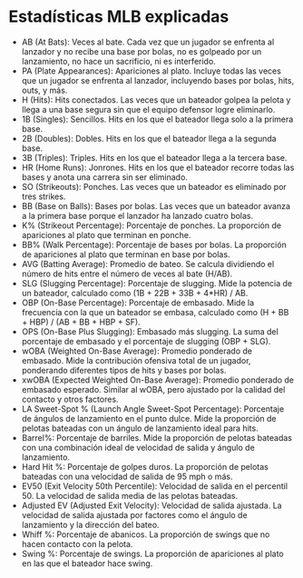 # Estadísticas MLB explicadas

- AB (At Bats): Veces al bate. Cada vez que un jugador se enfrenta al lanzador y no recibe una base por bolas, no es golpeado por un lanzamiento, no hace un sacrificio, ni es interferido.
- PA (Plate Appearances): Apariciones al plato. Incluye todas las veces que un jugador se enfrenta al lanzador, incluyendo bases por bolas, hits, outs, y más.
- H (Hits): Hits conectados. Las veces que un bateador golpea la pelota y llega a una base segura sin que el equipo defensor logre eliminarlo.
- 1B (Singles): Sencillos. Hits en los que el bateador llega solo a la primera base.
- 2B (Doubles): Dobles. Hits en los que el bateador llega a la segunda base.
- 3B (Triples): Triples. Hits en los que el bateador llega a la tercera base.
- HR (Home Runs): Jonrones. Hits en los que el bateador recorre todas las bases y anota una carrera sin ser eliminado.
- SO (Strikeouts): Ponches. Las veces que un bateador es eliminado por tres strikes.
- BB (Base on Balls): Bases por bolas. Las veces que un bateador avanza a la primera base porque el lanzador ha lanzado cuatro bolas.
- K% (Strikeout Percentage): Porcentaje de ponches. La proporción de apariciones al plato que terminan en ponche.
- BB% (Walk Percentage): Porcentaje de bases por bolas. La proporción de apariciones al plato que terminan en base por bolas.
- AVG (Batting Average): Promedio de bateo. Se calcula dividiendo el número de hits entre el número de veces al bate (H/AB).
- SLG (Slugging Percentage): Porcentaje de slugging. Mide la potencia de un bateador, calculado como (1B + 22B + 33B + 4*HR) / AB.
- OBP (On-Base Percentage): Porcentaje de embasado. Mide la frecuencia con la que un bateador se embasa, calculado como (H + BB + HBP) / (AB + BB + HBP + SF).
- OPS (On-Base Plus Slugging): Embasado más slugging. La suma del porcentaje de embasado y el porcentaje de slugging (OBP + SLG).
- wOBA (Weighted On-Base Average): Promedio ponderado de embasado. Mide la contribución ofensiva total de un jugador, ponderando diferentes tipos de hits y bases por bolas.
- xwOBA (Expected Weighted On-Base Average): Promedio ponderado de embasado esperado. Similar al wOBA, pero ajustado por la calidad del contacto y otros factores.
- LA Sweet-Spot % (Launch Angle Sweet-Spot Percentage): Porcentaje de ángulos de lanzamiento en el punto dulce. Mide la proporción de pelotas bateadas con un ángulo de lanzamiento ideal para hits.
- Barrel%: Porcentaje de barriles. Mide la proporción de pelotas bateadas con una combinación ideal de velocidad de salida y ángulo de lanzamiento.
- Hard Hit %: Porcentaje de golpes duros. La proporción de pelotas bateadas con una velocidad de salida de 95 mph o más.
- EV50 (Exit Velocity 50th Percentile): Velocidad de salida en el percentil 50. La velocidad de salida media de las pelotas bateadas.
- Adjusted EV (Adjusted Exit Velocity): Velocidad de salida ajustada. La velocidad de salida ajustada por factores como el ángulo de lanzamiento y la dirección del bateo.
- Whiff %: Porcentaje de abanicos. La proporción de swings que no hacen contacto con la pelota.
- Swing %: Porcentaje de swings. La proporción de apariciones al plato en las que el bateador hace swing.
